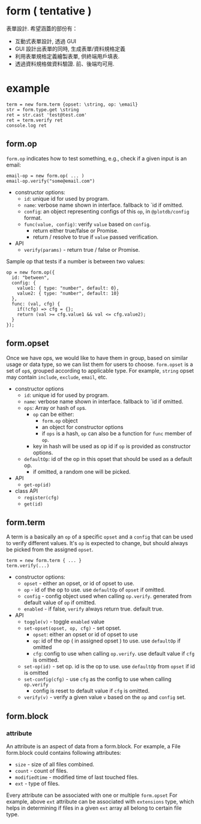 # form ( tentative )

表單設計. 希望涵蓋的部份有：

 * 互動式表單設計, 透過 GUI
 * GUI 設計出表單的同時, 生成表單/資料規格定義
 * 利用表單規格定義繪製表單, 供終端用戶填表.
 * 透過資料規格做資料驗證. 前、後端均可用.

# example

    term = new form.term {opset: \string, op: \email}
    str = form.type.get \string
    ret = str.cast 'test@test.com'
    ret = term.verify ret
    console.log ret


## form.op

`form.op` indicates how to test something, e.g., check if a given input is an email:

    email-op = new form.op( ... )
    email-op.verify("some@email.com")

 - constructor options:
   - `id`: unique id for used by program.
   - `name`: verbose name shown in interface. fallback to `id if omitted.
   - `config`: an object representing configs of this `op`, in `@plotdb/config` format.
   - `func(value, config)`: verify `value` based on `config`. 
     - return either true/false or Promise.
     - return / resolve to true if `value` passed verification.
 - API
   - `verify(params)` - return true / false or Promise.


Sample op that tests if a number is between two values:

    op = new form.op({
      id: "between",
      config: {
        value1: { type: "number", default: 0}, 
        value2: { type: "number", default: 10} 
      },
      func: (val, cfg) {
        if(!cfg) => cfg = {};
        return (val >= cfg.value1 && val <= cfg.value2);
      }
    });


## form.opset

Once we have ops, we would like to have them in group, based on similar usage or data type, so we can list them for users to choose. `form.opset` is a set of `op`s, grouped according to applicable type. For example, `string` opset may contain `include`, `exclude`, `email`, etc.

 - constructor options
   - `id`: unique id for used by program.
   - `name`: verbose name shown in interface. fallback to `id if omitted.
   - `ops`: Array or hash of `op`s.
     - `op` can be either:
       - `form.op` object
       - an object for constructor options
       - if `ops` is a hash, `op` can also be a function for `func` member of `op`.
     - key in hash will be used as op id if `op` is provided as constructor options.
   - `defaultOp`: id of the op in this opset that should be used as a default op.
     - if omitted, a random one will be picked.
 - API
   - `get-op(id)`
 - class API
   - `register(cfg)`
   - `get(id)`


## form.term

A term is a basically an `op` of a specific `opset` and a `config` that can be used to verify different values. It's `op` is expected to change, but should always be picked from the assigned `opset`.

    term = new form.term { ... }
    term.verify(...)

 - constructor options:
   - `opset` - either an opset, or id of opset to use.
   - `op` - id of the op to use. use `defaultOp` of `opset` if omitted.
   - `config` - config object used when calling `op.verify`. generated from default value of `op` if omitted.
   - `enabled` - if false, `verify` always return true. default true.
 - API
   - `toggle(v)` - toggle `enabled` value
   - `set-opset(opset, op, cfg)` - set opset.
     - `opset`:  either an opset or id of opset to use
     - `op`: id of the op ( in assigned opset ) to use. use `defaultOp` if omitted
     - `cfg`: config to use when calling `op.verify`. use default value if `cfg` is omitted.
   - `set-op(id)` - set op. id is the op to use. use `defaultOp` from `opset` if id is omitted
   - `set-config(cfg)` - use `cfg` as the config to use when calling `op.verify`
     - config is reset to default value if `cfg` is omitted.
   - `verify(v)` - verify a given value `v` based on the `op` and `config` set.


## form.block

### attribute

An attribute is an aspect of data from a form.block. For example, a File form.block could contains following attributes:

 - `size` - size of all files combined.
 - `count` - count of files.
 - `modifiedtime` - modified time of last touched files.
 - `ext` - type of files.

Every attribute can be associated with one or multiple `form.opset` For example, above `ext` attribute can be associated with `extensions` type, which helps in determining if files in a given `ext` array all belong to certain file type.

